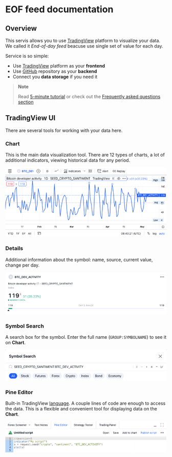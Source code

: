 # EOF feed documentation

## Overview

This servis allows you to use [TradingView](https://tradingview.com) platform to visualize your data.
We called it _End-of-day feed_ beacuse use single set of value for each day.

Service is so simple:

* Use [TradingView](https://tradingview.com) platform as your __frontend__
* Use [GitHub](https://github.com) repository as your __backend__
* Connect you __data storage__ if you need it

> __Note__
> 
> Read [5-minute tutorial](tutorial.md) or check out the [Frequently asked questions section](/faq.md)

## TradingView UI

There are several tools for working with your data here.

### Chart

This is the main data visualization tool. There are 12 types of charts, a lot of additional indicators, viewing historical data for any period.

![Chart](/images/guide_chart.png "Chart")

### Details

Additional information about the symbol: name, source, current value, change per day.

![Details](/images/guide_details.png "Details")

### Symbol Search

A search box for the symbol. Enter the full name (`GROUP:SYMBOLNAME`) to see it on __Chart__.

![Symbol Search](/images/guide_symbol_search.png "Symbol Search")

### Pine Editor

Built-in TradingView [language](https://www.tradingview.com/pine-script-docs/en/v5/Introduction.html). A couple lines of code are enough to access the data. This is a flexible and convenient tool for displaying data on the __Chart__.

![Pine Editor](/images/guide_pine_editor.png "Pine Editor")
